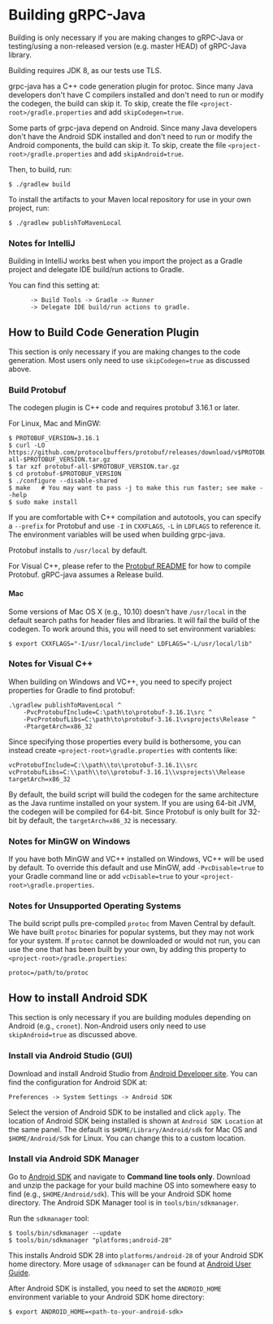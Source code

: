 Building gRPC-Java
==================

Building is only necessary if you are making changes to gRPC-Java or testing/using a non-released
 version (e.g. master HEAD) of gRPC-Java library.

Building requires JDK 8, as our tests use TLS.

grpc-java has a C++ code generation plugin for protoc. Since many Java
developers don't have C compilers installed and don't need to run or modify the
codegen, the build can skip it. To skip, create the file
`<project-root>/gradle.properties` and add `skipCodegen=true`.

Some parts of grpc-java depend on Android. Since many Java developers don't have
the Android SDK installed and don't need to run or modify the Android
components, the build can skip it. To skip, create the file
`<project-root>/gradle.properties` and add `skipAndroid=true`.

Then, to build, run:
```
$ ./gradlew build
```

To install the artifacts to your Maven local repository for use in your own
project, run:
```
$ ./gradlew publishToMavenLocal
```

### Notes for IntelliJ
Building in IntelliJ works best when you import the project as a Gradle project and delegate IDE
build/run actions to Gradle.

You can find this setting at:
```Settings -> Build, Execution, Deployment
      -> Build Tools -> Gradle -> Runner
      -> Delegate IDE build/run actions to gradle.
```

How to Build Code Generation Plugin
-----------------------------------
This section is only necessary if you are making changes to the code
generation. Most users only need to use `skipCodegen=true` as discussed above.

### Build Protobuf
The codegen plugin is C++ code and requires protobuf 3.16.1 or later.

For Linux, Mac and MinGW:
```
$ PROTOBUF_VERSION=3.16.1
$ curl -LO https://github.com/protocolbuffers/protobuf/releases/download/v$PROTOBUF_VERSION/protobuf-all-$PROTOBUF_VERSION.tar.gz
$ tar xzf protobuf-all-$PROTOBUF_VERSION.tar.gz
$ cd protobuf-$PROTOBUF_VERSION
$ ./configure --disable-shared
$ make   # You may want to pass -j to make this run faster; see make --help
$ sudo make install
```

If you are comfortable with C++ compilation and autotools, you can specify a
``--prefix`` for Protobuf and use ``-I`` in ``CXXFLAGS``, ``-L`` in
``LDFLAGS`` to reference it. The
environment variables will be used when building grpc-java.

Protobuf installs to ``/usr/local`` by default.

For Visual C++, please refer to the [Protobuf README](https://github.com/google/protobuf/blob/master/cmake/README.md)
for how to compile Protobuf. gRPC-java assumes a Release build.

#### Mac
Some versions of Mac OS X (e.g., 10.10) doesn't have ``/usr/local`` in the
default search paths for header files and libraries. It will fail the build of
the codegen. To work around this, you will need to set environment variables:
```
$ export CXXFLAGS="-I/usr/local/include" LDFLAGS="-L/usr/local/lib"
```

### Notes for Visual C++

When building on Windows and VC++, you need to specify project properties for
Gradle to find protobuf:
```
.\gradlew publishToMavenLocal ^
    -PvcProtobufInclude=C:\path\to\protobuf-3.16.1\src ^
    -PvcProtobufLibs=C:\path\to\protobuf-3.16.1\vsprojects\Release ^
    -PtargetArch=x86_32
```

Since specifying those properties every build is bothersome, you can instead
create ``<project-root>\gradle.properties`` with contents like:
```
vcProtobufInclude=C:\\path\\to\\protobuf-3.16.1\\src
vcProtobufLibs=C:\\path\\to\\protobuf-3.16.1\\vsprojects\\Release
targetArch=x86_32
```

By default, the build script will build the codegen for the same architecture as
the Java runtime installed on your system. If you are using 64-bit JVM, the
codegen will be compiled for 64-bit. Since Protobuf is only built for 32-bit by
default, the `targetArch=x86_32` is necessary.

### Notes for MinGW on Windows
If you have both MinGW and VC++ installed on Windows, VC++ will be used by
default. To override this default and use MinGW, add ``-PvcDisable=true``
to your Gradle command line or add ``vcDisable=true`` to your
``<project-root>\gradle.properties``.

### Notes for Unsupported Operating Systems
The build script pulls pre-compiled ``protoc`` from Maven Central by default.
We have built ``protoc`` binaries for popular systems, but they may not work
for your system. If ``protoc`` cannot be downloaded or would not run, you can
use the one that has been built by your own, by adding this property to
``<project-root>/gradle.properties``:
```
protoc=/path/to/protoc
```

How to install Android SDK
---------------------------
This section is only necessary if you are building modules depending on Android 
(e.g., `cronet`). Non-Android users only need to use `skipAndroid=true` as 
discussed above.

### Install via Android Studio (GUI)
Download and install Android Studio from [Android Developer site](https://developer.android.com/studio).
You can find the configuration for Android SDK at:
```
Preferences -> System Settings -> Android SDK
```
Select the version of Android SDK to be installed and click `apply`. The location
of Android SDK being installed is shown at `Android SDK Location` at the same panel.
The default is `$HOME/Library/Android/sdk` for Mac OS and `$HOME/Android/Sdk` for Linux. 
You can change this to a custom location.

### Install via Android SDK Manager
Go to [Android SDK](https://developer.android.com/studio) and navigate to __Command line tools only__.
Download and unzip the package for your build machine OS into somewhere easy to find 
(e.g., `$HOME/Android/sdk`). This will be your Android SDK home directory. 
The Android SDK Manager tool is in `tools/bin/sdkmanager`.

Run the `sdkmanager` tool:
```
$ tools/bin/sdkmanager --update
$ tools/bin/sdkmanager "platforms;android-28"
```
This installs Android SDK 28 into `platforms/android-28` of your Android SDK home directory.
More usage of `sdkmanager` can be found at [Android User Guide](https://developer.android.com/studio/command-line/sdkmanager).


After Android SDK is installed, you need to set the `ANDROID_HOME` environment variable to your
Android SDK home directory:
```
$ export ANDROID_HOME=<path-to-your-android-sdk>
```
